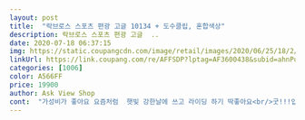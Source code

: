 ```yaml
---
layout: post 
title:  "락브로스 스포츠 편광 고글 10134 + 도수클립, 혼합색상" 
description: 락브로스 스포츠 편광 고글  ..
date: 2020-07-18 06:37:15 
img: https://static.coupangcdn.com/image/retail/images/2020/06/25/18/2/ad7bf5ce-62d3-4ac7-bd08-d64586b8177c.jpg 
linkUrl: https://link.coupang.com/re/AFFSDP?lptag=AF3600438&subid=ahnPublicAsk&pageKey=1830124604&itemId=3113160643&vendorItemId=70413957723&traceid=V0-113-a09f29bdd7eb3dc8 
categories: [1006] 
color: A566FF 
price: 19900 
author: Ask View Shop 
cont:  "가성비가 좋아요 요즘처럼  햇빛 강한날에 쓰고 라이딩 하기 딱좋아요<br/>굿!!!입니다용^^<br/>락브로스제품은 넉넉해서 좋아요.<br/><br/>안경도 소모품이라는데 적당히 쓰고 저렴하게 바꾸면 되니 맘편하고 좋아요.<br/><br/>전에 다른 모델 한번 사고 이번에 한 2년만에 두개 더 구입하네요.<br/><br/>점점 얼굴이 커져서 백날 비싼거 사봤자 맞지도 않는데<br/>크기가 커서 좋습니다.<br/><br/>" 
---
```

